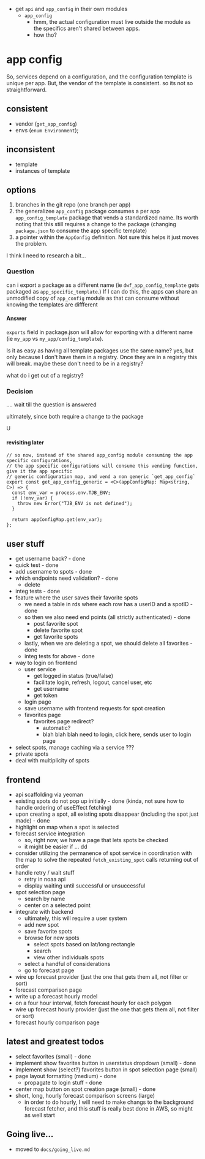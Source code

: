 * get `api` and `app_config` in their own modules
  * `app_config`
    * hmm, the actual configuration must live outside the module as the specifics aren't shared between apps.
    * how tho?


# app config
So, services depend on a configuration, and the configuration template is unique per app. But, the vendor of the template is consistent. so its not so straightforward.

## consistent
* vendor (`get_app_config`)
* envs (`enum Environment`);

## inconsistent
* template
* instances of template

## options
1. branches in the git repo (one branch per app)
2. the generalizee `app_config` package consumes a per app `app_config_template` package that vends a standardized name.
Its worth noting that this still requires a change to the package (changing `package.json` to consume the app specific template)
3. a pointer within the `AppConfig` definition.  Not sure this helps it just moves the problem.

I think I need to research a bit...
### Question
can i export a package as a different name (ie `dwf_app_config_template` gets packaged as `app_specific_template`.) If I can do this, the apps can share an unmodified
copy of `app_config` module as that can consume without knowing the templates are diffferent

#### Answer
`exports` field in package.json will allow for exporting with a different name (ie `my_app` vs `my_app/config_template`).

Is it as easy as having all template packages use the same name? yes, but only because I don't have them in a registry. Once they are in a registry this will break.
maybe these don't need to be in a registry?

what do i get out of a registry?


### Decision
.... wait till the question is answered

ultimately, since both require a change to the package

U

#### revisiting later
```
// so now, instead of the shared app_config module consuming the app specific configurations,
// the app specific configurations will consume this vending function, give it the app specific
// generic configuration map, and vend a non generic `get_app_config`
export const get_app_config_generic = <C>(appConfigMap: Map<string, C>) => {
  const env_var = process.env.TJB_ENV;
  if (!env_var) {
    throw new Error("TJB_ENV is not defined");
  }

  return appConfigMap.get(env_var);
};
```



## user stuff
* get username back? - done
* quick test - done
* add username to spots - done
* which endpoints need validation? - done
  * delete
* integ tests - done 
* feature where the user saves their favorite spots
  * we need a table in rds where each row has a userID and a spotID - done
  * so then we also need end points (all strictly authenticated) - done
    * post favorite spot
    * delete favorite spot
    * get favorite spots
  * lastly, when we are deleting a spot, we should delete all favorites - done
  * integ tests for above - done
* way to login on frontend
  * user service
    * get logged in status (true/false)
    * facilitate login, refresh, logout, cancel user, etc
    * get username
    * get token
  * login page
  * save username with frontend requests for spot creation
  * favorites page
    * favorites page redirect?
      * automatic?
      * blah blah blah need to login, click here, sends user to login page
* select spots, manage caching via a service ???
* private spots
* deal with multiplicity of spots


## frontend
* api scaffolding via yeoman
* existing spots do not pop up initially - done (kinda, not sure how to handle ordering of useEffect fetching)
* upon creating a spot, all existing spots disappear (including the spot just made) - done
* highlight on map when a spot is selected
* forecast service integration
  * so, right now, we have a page that lets spots be checked
  * it might be easier if ... dd
* consider utilizing the permanence of spot service in coordination with the map to solve the repeated `fetch_existing_spot` calls returning out of order
* handle retry / wait stuff
  * retry in noaa api
  * display waiting until successful or unsuccessful
* spot selection page
  * search by name
  * center on a selected point
* integrate with backend
  * ultimately, this will require a user system
  * add new spot
  * save favorite spots
  * browse for new spots
    * select spots based on lat/long rectangle
    * search
    * view other individuals spots
  * select a handful of considerations
  * go to forecast page
* wire up forecast provider (just the one that gets them all, not filter or sort)
* forecast comparison page
* write up a forecast hourly model
* on a four hour interval, fetch forecast hourly for each polygon
* wire up forecast hourly provider (just the one that gets them all, not filter or sort)
* forecast hourly comparison page


## latest and greatest todos
* select favorites (small) - done
* implement show favorites button in userstatus dropdown (small) - done
* implement show (select?) favorites button in spot selection page (small)
* page layout formatting (medium) - done
  * propagate to login stuff - done
* center map button on spot creation page (small) - done
* short, long, hourly forecast comparison screens (large)
  * in order to do hourly, I will need to make changs to the background forecast fetcher,
  and this stuff is really best done in AWS, so might as well start 

## Going live...
* moved to `docs/going_live.md`
